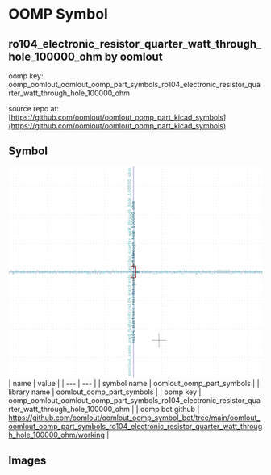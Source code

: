 # OOMP Symbol  
## ro104_electronic_resistor_quarter_watt_through_hole_100000_ohm  by oomlout  
  
oomp key: oomp_oomlout_oomlout_oomp_part_symbols_ro104_electronic_resistor_quarter_watt_through_hole_100000_ohm  
  
source repo at: [https://github.com/oomlout/oomlout_oomp_part_kicad_symbols](https://github.com/oomlout/oomlout_oomp_part_kicad_symbols)  
## Symbol  
  
[![working.png](working_600.png)](working.png)  
| name | value | 
| --- | --- | 
| symbol name | oomlout_oomp_part_symbols | 
| library name | oomlout_oomp_part_symbols | 
| oomp key | oomp_oomlout_oomlout_oomp_part_symbols_ro104_electronic_resistor_quarter_watt_through_hole_100000_ohm | 
| oomp bot github | https://github.com/oomlout/oomlout_oomp_symbol_bot/tree/main/oomlout_oomlout_oomp_part_symbols_ro104_electronic_resistor_quarter_watt_through_hole_100000_ohm/working | 
## Images  
